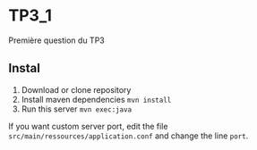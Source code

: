 # TP3_1
Première question du TP3

## Instal
1. Download or clone repository
2. Install maven dependencies `mvn install`
3. Run this server `mvn exec:java`

If you want custom server port, edit the file `src/main/ressources/application.conf` and change the line `port`.
